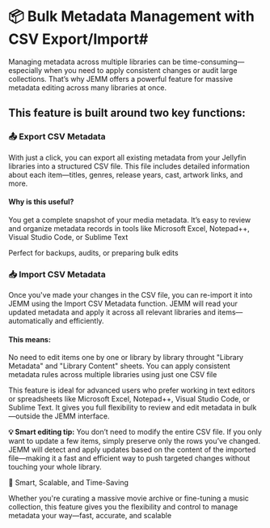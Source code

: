 # 📦 Bulk Metadata Management with CSV Export/Import#

Managing metadata across multiple libraries can be time-consuming—especially when you need to apply consistent changes or audit large collections. That’s why JEMM offers a powerful feature for massive metadata editing across many libraries at once.

## This feature is built around two key functions: ##
### 📤 Export CSV Metadata ###

With just a click, you can export all existing metadata from your Jellyfin libraries into a structured CSV file. This file includes detailed information about each item—titles, genres, release years, cast, artwork links, and more.

#### Why is this useful? ####

 You get a complete snapshot of your media metadata. It’s easy to review and organize metadata records in tools like Microsoft Excel, Notepad++, Visual Studio Code, or Sublime Text

 Perfect for backups, audits, or preparing bulk edits

### 📥 Import CSV Metadata ###

Once you've made your changes in the CSV file, you can re-import it into JEMM using the Import CSV Metadata function. JEMM will read your updated metadata and apply it across all relevant libraries and items—automatically and efficiently.

#### This means: ####

 No need to edit items one by one or library by library throught "Library Metadata" and "Library Content" sheets.  You can apply consistent metadata rules across multiple libraries using just one CSV file

 This feature is ideal for advanced users who prefer working in text editors or spreadsheets like Microsoft Excel, Notepad++, Visual Studio Code, or Sublime Text. It gives you full flexibility to review and edit metadata in bulk—outside the JEMM interface.

**💡 Smart editing tip:** You don’t need to modify the entire CSV file. If you only want to update a few items, simply preserve only the rows you’ve changed. JEMM will detect and apply updates based on the content of the imported file—making it a fast and efficient way to push targeted changes without touching your whole library.

🧠 Smart, Scalable, and Time-Saving

Whether you're curating a massive movie archive or fine-tuning a music collection, this feature gives you the flexibility and control to manage metadata your way—fast, accurate, and scalable